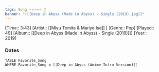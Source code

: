 ```yaml
---
tags: Song ⭐⭐⭐⭐⭐ 💛
banner: "![[Deep in Abyss (Made in Abyss) - Single (2019).jpg]]"
---
```

[Time:: 3:43]
[Artist:: [[Miyu Tomita & Mariye Ise]] ]
[Genre:: Pop]
[Played:: 49]
[Album:: [[Deep in Abyss (Made in Abyss) - Single (2019)]]]
[Year:: 2019]
### Dates
````dataview
TABLE Favorite_Song
WHERE Favorite_Song = [[Deep in Abyss (Anime Intro Version)]]
````
